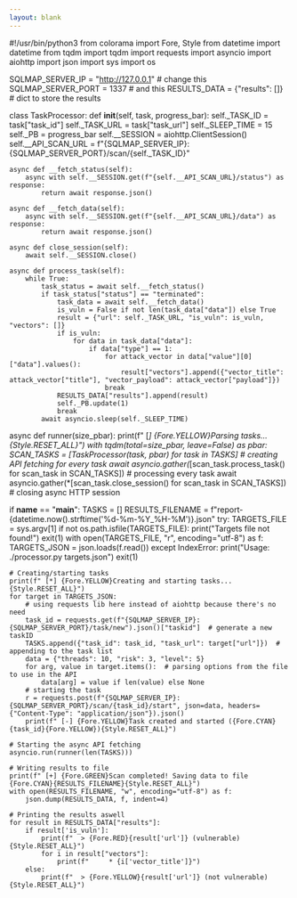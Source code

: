 ```yaml
---
layout: blank
---
```

#!/usr/bin/python3
from colorama import Fore, Style
from datetime import datetime
from tqdm import tqdm
import requests
import asyncio
import aiohttp
import json
import sys
import os



SQLMAP_SERVER_IP = "http://127.0.0.1"  # change this
SQLMAP_SERVER_PORT = 1337  # and this
RESULTS_DATA = {"results": []}  # dict to store the results



class TaskProcessor:
    def __init__(self, task, progress_bar):
        self._TASK_ID = task["task_id"]
        self._TASK_URL = task["task_url"]
        self._SLEEP_TIME = 15
        self._PB = progress_bar
        self.__SESSION = aiohttp.ClientSession()
        self.__API_SCAN_URL = f"{SQLMAP_SERVER_IP}:{SQLMAP_SERVER_PORT}/scan/{self._TASK_ID}"

    async def __fetch_status(self):
        async with self.__SESSION.get(f"{self.__API_SCAN_URL}/status") as response:
            return await response.json()

    async def __fetch_data(self):
        async with self.__SESSION.get(f"{self.__API_SCAN_URL}/data") as response:
            return await response.json()

    async def close_session(self):
        await self.__SESSION.close()

    async def process_task(self):
        while True:
            task_status = await self.__fetch_status()
            if task_status["status"] == "terminated":
                task_data = await self.__fetch_data()
                is_vuln = False if not len(task_data["data"]) else True
                result = {"url": self._TASK_URL, "is_vuln": is_vuln, "vectors": []}
                if is_vuln:
                    for data in task_data["data"]:
                        if data["type"] == 1:
                            for attack_vector in data["value"][0]["data"].values():
                                result["vectors"].append({"vector_title": attack_vector["title"], "vector_payload": attack_vector["payload"]})
                            break
                RESULTS_DATA["results"].append(result)
                self._PB.update(1)
                break
            await asyncio.sleep(self._SLEEP_TIME)



async def runner(size_pbar):
    print(f" [*] {Fore.YELLOW}Parsing tasks...{Style.RESET_ALL}")
    with tqdm(total=size_pbar, leave=False) as pbar:
        SCAN_TASKS = [TaskProcessor(task, pbar) for task in TASKS]  # creating API fetching for every task
        await asyncio.gather(*[scan_task.process_task() for scan_task in SCAN_TASKS])  # processing every task
        await asyncio.gather(*[scan_task.close_session() for scan_task in SCAN_TASKS])  # closing async HTTP session



if __name__ == "__main__":
    TASKS = []
    RESULTS_FILENAME = f"report-{datetime.now().strftime('%d-%m-%Y_%H-%M')}.json"
    try:
        TARGETS_FILE = sys.argv[1]
        if not os.path.isfile(TARGETS_FILE):
            print("Targets file not found!")
            exit(1)
        with open(TARGETS_FILE, "r", encoding="utf-8") as f:
            TARGETS_JSON = json.loads(f.read())
    except IndexError:
        print("Usage: ./processor.py targets.json")
        exit(1)

    # Creating/starting tasks
    print(f" [*] {Fore.YELLOW}Creating and starting tasks...{Style.RESET_ALL}")
    for target in TARGETS_JSON:
        # using requests lib here instead of aiohttp because there's no need
        task_id = requests.get(f"{SQLMAP_SERVER_IP}:{SQLMAP_SERVER_PORT}/task/new").json()["taskid"]  # generate a new taskID
        TASKS.append({"task_id": task_id, "task_url": target["url"]})  # appending to the task list
        data = {"threads": 10, "risk": 3, "level": 5}
        for arg, value in target.items():  # parsing options from the file to use in the API
            data[arg] = value if len(value) else None
        # starting the task
        r = requests.post(f"{SQLMAP_SERVER_IP}:{SQLMAP_SERVER_PORT}/scan/{task_id}/start", json=data, headers={"Content-Type": "application/json"}).json()
        print(f" [-] {Fore.YELLOW}Task created and started ({Fore.CYAN}{task_id}{Fore.YELLOW}){Style.RESET_ALL}")

    # Starting the async API fetching
    asyncio.run(runner(len(TASKS)))

    # Writing results to file
    print(f" [+] {Fore.GREEN}Scan completed! Saving data to file {Fore.CYAN}{RESULTS_FILENAME}{Style.RESET_ALL}")
    with open(RESULTS_FILENAME, "w", encoding="utf-8") as f:
        json.dump(RESULTS_DATA, f, indent=4)
    
    # Printing the results aswell
    for result in RESULTS_DATA["results"]:
        if result['is_vuln']:
            print(f"  > {Fore.RED}{result['url']} (vulnerable){Style.RESET_ALL}")
            for i in result["vectors"]:
                print(f"     * {i['vector_title']}")
        else:
            print(f"  > {Fore.YELLOW}{result['url']} (not vulnerable){Style.RESET_ALL}")